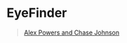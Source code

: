 # EyeFinder
> <a href="mailto:alexander-powers@uiowa.edu?&cc=charles-e-johnson@uiowa.edu?subject=[GitHub]%20SINAPSE%20EyeFinder">Alex Powers and Chase Johnson</a>
